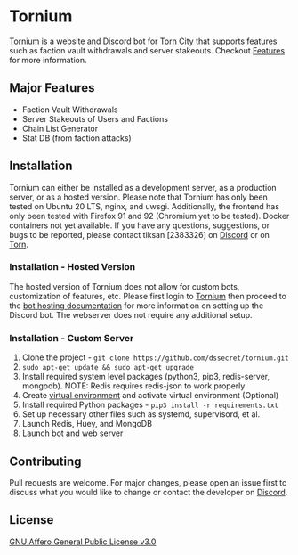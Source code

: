 # Tornium
[Tornium](https://torn.deek.sh) is a website and Discord bot for [Torn City](https://torn.com) that supports features such as faction vault withdrawals and server stakeouts. Checkout [Features](#features) for more information.

## Major Features
 - Faction Vault Withdrawals
 - Server Stakeouts of Users and Factions
 - Chain List Generator
 - Stat DB (from faction attacks)

## Installation
Tornium can either be installed as a development server, as a production server, or as a hosted version.
Please note that Tornium has only been tested on Ubuntu 20 LTS, nginx, and uwsgi. Additionally, the frontend has only been tested with Firefox 91 and 92 (Chromium yet to be tested).
Docker containers not yet available.
If you have any questions, suggestions, or bugs to be reported, please contact tiksan [2383326] on [Discord](https://discordapp.com/users/695828257949352028) or on [Torn](https://www.torn.com/profiles.php?XID=2383326).

### Installation - Hosted Version
The hosted version of Tornium does not allow for custom bots, customization of features, etc. Please first login to [Tornium](https://torn.deek.sh/login) then proceed to the [bot hosting documentation](https://torn.deek.sh/bot/host) for more information on setting up the Discord bot. The webserver does not require any additional setup.

### Installation - Custom Server
1. Clone the project - `git clone https://github.com/dssecret/tornium.git`
2. `sudo apt-get update && sudo apt-get upgrade`
3. Install required system level packages (python3, pip3, redis-server, mongodb). NOTE: Redis requires redis-json to work properly
4. Create [virtual environment](https://linoxide.com/how-to-create-python-virtual-environment-on-ubuntu-20-04/) and activate virtual environment (Optional)
5. Install required Python packages - `pip3 install -r requirements.txt`
6. Set up necessary other files such as systemd, supervisord, et al.
7. Launch Redis, Huey, and MongoDB
8. Launch bot and web server


## Contributing
Pull requests are welcome. For major changes, please open an issue first to discuss what you would like to change or contact the developer on [Discord](https://discordapp.com/users/695828257949352028).

## License
[GNU Affero General Public License v3.0](https://github.com/dssecret/tornium/blob/master/LICENSE)
